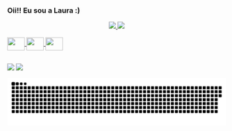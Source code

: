 ### Oii!! Eu sou a Laura :) 

<div align="center">
  <a href="https://github.com/heylaura">
  <img height="175em" src="https://github-readme-stats.vercel.app/api?username=heylaura&show_icons=true&theme=radical&include_all_commits=true&count_private=true"/>
  <img height="175em" src="https://github-readme-stats.vercel.app/api/top-langs/?username=heylaura&layout=compact&langs_count=7&theme=radical"/>
</div>
  
  <div style="display: inline_block"><br>
  <img align ="center" height="30" width="40" img src="https://cdn.jsdelivr.net/gh/devicons/devicon/icons/html5/html5-original.svg" />
  <img align ="center" height="30" width="40" src="https://cdn.jsdelivr.net/gh/devicons/devicon/icons/c/c-original.svg"/>
  <img align ="center" height="30" width="40" img src="https://cdn.jsdelivr.net/gh/devicons/devicon/icons/python/python-original.svg" />
</div>
  
  ##
  
  <div> 
  <a href = "mailto:silva.lauracarolineadv@gmail.com"><img src="https://img.shields.io/badge/Gmail-D14836?style=for-the-badge&logo=gmail&logoColor=white" target="_blank"></a>
  <a href="https://www.linkedin.com/in/laura-caroline-silva-b240811a4/" target="_blank"><img src="https://img.shields.io/badge/-LinkedIn-%230077B5?style=for-the-badge&logo=linkedin&logoColor=white" target="_blank"></a> 
 
  ![Snake animation](https://github.com/heylaura/heylaura/blob/output/github-contribution-grid-snake.svg)
 
</div>
